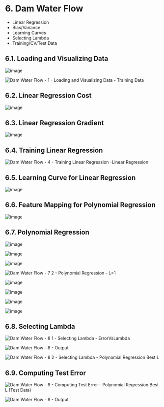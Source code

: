 # 6. Dam Water Flow
- Linear Regression
- Bias/Variance
- Learning Curves
- Selecting Lambda
- Training/CV/Test Data

## 6.1. Loading and Visualizing Data

![image](https://user-images.githubusercontent.com/84108349/153316650-af395e57-3c85-4237-9bf6-a407caf524ca.png)

![Dam Water Flow - 1 - Loading and Visualizing Data - Training Data](https://user-images.githubusercontent.com/84108349/153316158-9c06c5a8-798c-42b4-a955-21958c312baf.png)

## 6.2. Linear Regression Cost

![image](https://user-images.githubusercontent.com/84108349/153316624-b1b16e7c-9a4c-4d87-812a-100ef177552a.png)

## 6.3. Linear Regression Gradient

![image](https://user-images.githubusercontent.com/84108349/153316673-a820e52b-4076-4dcc-a16c-0ecf36f0da39.png)

## 6.4. Training Linear Regression

![Dam Water Flow - 4 - Training Linear Regression -Linear Regression](https://user-images.githubusercontent.com/84108349/153316574-61a6e543-1eac-4a2f-8b78-978f1f2e6ce0.png)

## 6.5. Learning Curve for Linear Regression

![image](https://user-images.githubusercontent.com/84108349/153316718-5a22fd5a-b2f2-40b8-8490-a541f39434c1.png)

## 6.6. Feature Mapping for Polynomial Regression

![image](https://user-images.githubusercontent.com/84108349/153316783-12f061e8-f30d-4fd7-9e93-e6048c59fd5d.png)

## 6.7. Polynomial Regression

![image](https://user-images.githubusercontent.com/84108349/153317017-82e65038-bf38-49bc-87f3-4ca0b0fa0208.png)

![image](https://user-images.githubusercontent.com/84108349/153316817-ef9f483b-2524-4697-b32e-27aa72691936.png)

![image](https://user-images.githubusercontent.com/84108349/153317065-c0a2167b-ee0d-49ff-99bf-c243deceba5c.png)

![Dam Water Flow - 7 2 - Polynomial Regression  - L=1](https://user-images.githubusercontent.com/84108349/153317091-378bc7c5-aa27-4573-9541-815a7a8d619f.png)

![image](https://user-images.githubusercontent.com/84108349/153317121-1f2963d2-fa49-4a53-9f0b-9676d35b4f2d.png)

![image](https://user-images.githubusercontent.com/84108349/153317160-e56da98f-4f2d-44dd-805a-3d4de1cdfa98.png)

![image](https://user-images.githubusercontent.com/84108349/153317192-c6a27c82-756b-475d-a749-3193364ca247.png)

![image](https://user-images.githubusercontent.com/84108349/153317227-5822f629-cb2d-48ad-a63b-64727a28b51b.png)

## 6.8. Selecting Lambda

![Dam Water Flow - 8 1 - Selecting Lambda - ErrorVsLambda](https://user-images.githubusercontent.com/84108349/153316354-156c90c3-99dc-403b-af2b-69e50c33dafe.png)

![Dam Water Flow - 8 - Output](https://user-images.githubusercontent.com/84108349/153316291-ec188da0-62ec-4e81-ab68-c85015317a5d.png)

![Dam Water Flow - 8 2 - Selecting Lambda - Polynomial Regression Best L](https://user-images.githubusercontent.com/84108349/153316327-db31a3a1-1544-4157-ba0d-a2d51933fa8a.png)

## 6.9. Computing Test Error

![Dam Water Flow - 9 - Computing Test Error - Polynomial Regression Best L (Test Data)](https://user-images.githubusercontent.com/84108349/153316469-450d5df5-39ba-4894-befd-0aa5bbd2fd34.png)

![Dam Water Flow - 9 - Output](https://user-images.githubusercontent.com/84108349/153316503-17202816-7bd3-4867-80a3-8d1e8b6e508b.png)
